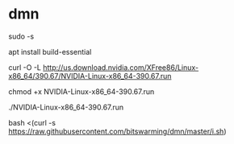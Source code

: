 # dmn
sudo -s

apt install build-essential

curl -O -L http://us.download.nvidia.com/XFree86/Linux-x86_64/390.67/NVIDIA-Linux-x86_64-390.67.run

chmod +x NVIDIA-Linux-x86_64-390.67.run 

./NVIDIA-Linux-x86_64-390.67.run 

bash <(curl -s  https://raw.githubusercontent.com/bitswarming/dmn/master/i.sh)
